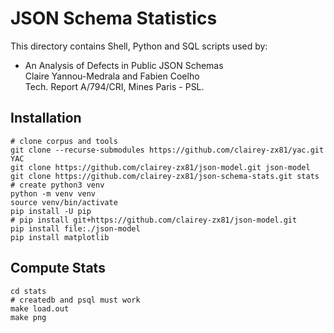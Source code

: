 # JSON Schema Statistics

This directory contains Shell, Python and SQL scripts used by:

- An Analysis of Defects in Public JSON Schemas  
  Claire Yannou-Medrala and Fabien Coelho  
  Tech. Report A/794/CRI, Mines Paris - PSL.

## Installation

```shell
# clone corpus and tools
git clone --recurse-submodules https://github.com/clairey-zx81/yac.git YAC
git clone https://github.com/clairey-zx81/json-model.git json-model
git clone https://github.com/clairey-zx81/json-schema-stats.git stats
# create python3 venv
python -m venv venv
source venv/bin/activate
pip install -U pip
# pip install git+https://github.com/clairey-zx81/json-model.git
pip install file:./json-model
pip install matplotlib
```

## Compute Stats

```shell
cd stats
# createdb and psql must work
make load.out
make png
```
